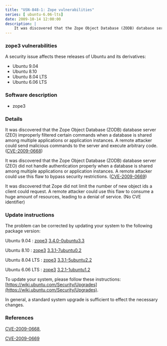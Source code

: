 ```yaml
---
title: "USN-848-1: Zope vulnerabilities"
series: [ ubuntu-6.06-lts]
date: 2009-10-14 12:00:00
description: |
    It was discovered that the Zope Object Database (ZODB) database server (ZEO) improperly filtered certain commands when a database is shared among multiple applications or application instances. A remote attacker could send malicious commands to the server and execute arbitrary code. ([CVE-2009-0668](http://people.ubuntu.com/~ubuntu-security/cve/CVE-2009-0668))
--- 
```

 
### zope3 vulnerabilities

A security issue affects these releases of Ubuntu and its derivatives:

* Ubuntu 9.04
* Ubuntu 8.10
* Ubuntu 8.04 LTS
* Ubuntu 6.06 LTS

### Software description

* zope3 

### Details

It was discovered that the Zope Object Database (ZODB) database server (ZEO) improperly filtered certain commands when a database is shared among multiple applications or application instances. A remote attacker could send malicious commands to the server and execute arbitrary code. ([CVE-2009-0668](http://people.ubuntu.com/~ubuntu-security/cve/CVE-2009-0668))

It was discovered that the Zope Object Database (ZODB) database server (ZEO) did not handle authentication properly when a database is shared among multiple applications or application instances. A remote attacker could use this flaw to bypass security restrictions. ([CVE-2009-0669](http://people.ubuntu.com/~ubuntu-security/cve/CVE-2009-0669))

It was discovered that Zope did not limit the number of new object ids a client could request. A remote attacker could use this flaw to consume a huge amount of resources, leading to a denial of service. (No CVE identifier) 

### Update instructions

The problem can be corrected by updating your system to the following package version:

Ubuntu 9.04
 : [zope3](https://launchpad.net/ubuntu/+source/zope3) <span> [3.4.0-0ubuntu3.3](https://launchpad.net/ubuntu/+source/zope3/3.4.0-0ubuntu3.3) </span> 

Ubuntu 8.10
 : [zope3](https://launchpad.net/ubuntu/+source/zope3) <span> [3.3.1-7ubuntu0.2](https://launchpad.net/ubuntu/+source/zope3/3.3.1-7ubuntu0.2) </span> 

Ubuntu 8.04 LTS
 : [zope3](https://launchpad.net/ubuntu/+source/zope3) <span> [3.3.1-5ubuntu2.2](https://launchpad.net/ubuntu/+source/zope3/3.3.1-5ubuntu2.2) </span> 

Ubuntu 6.06 LTS
 : [zope3](https://launchpad.net/ubuntu/+source/zope3) <span> [3.2.1-1ubuntu1.2](https://launchpad.net/ubuntu/+source/zope3/3.2.1-1ubuntu1.2) </span> 

To update your system, please follow these instructions: [https://wiki.ubuntu.com/Security/Upgrades](https://wiki.ubuntu.com/Security/Upgrades).

In general, a standard system upgrade is sufficient to effect the necessary changes. 

### References

 [CVE-2009-0668](http://people.ubuntu.com/~ubuntu-security/cve/CVE-2009-0668), 

 [CVE-2009-0669](http://people.ubuntu.com/~ubuntu-security/cve/CVE-2009-0669)
 
